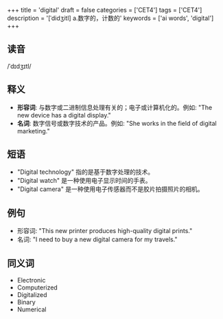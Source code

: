 +++
title = 'digital'
draft = false
categories = ['CET4']
tags = ['CET4']
description = '[ˈdidʒitl] a.数字的，计数的'
keywords = ['ai words', 'digital']
+++

## 读音
/ˈdɪdʒɪtl/

## 释义
- **形容词**: 与数字或二进制信息处理有关的；电子或计算机化的。例如: "The new device has a digital display."
- **名词**: 数字信号或数字技术的产品。例如: "She works in the field of digital marketing."

## 短语
- "Digital technology" 指的是基于数字处理的技术。
- "Digital watch" 是一种使用电子显示时间的手表。
- "Digital camera" 是一种使用电子传感器而不是胶片拍摄照片的相机。

## 例句
- 形容词: "This new printer produces high-quality digital prints."
- 名词: "I need to buy a new digital camera for my travels."

## 同义词
- Electronic
- Computerized
- Digitalized
- Binary
- Numerical
